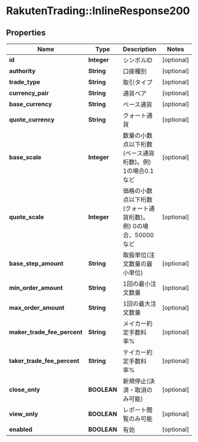 # RakutenTrading::InlineResponse200

## Properties
Name | Type | Description | Notes
------------ | ------------- | ------------- | -------------
**id** | **Integer** | シンボルID | [optional] 
**authority** | **String** | 口座種別 | [optional] 
**trade_type** | **String** | 取引タイプ | [optional] 
**currency_pair** | **String** | 通貨ペア | [optional] 
**base_currency** | **String** | ベース通貨 | [optional] 
**quote_currency** | **String** | クォート通貨 | [optional] 
**base_scale** | **Integer** | 数量の小数点以下桁数(ベース通貨桁数)。例) 1の場合0.1など | [optional] 
**quote_scale** | **Integer** | 価格の小数点以下桁数(クォート通貨桁数)。例) 0の場合、50000など | [optional] 
**base_step_amount** | **String** | 取扱単位(注文数量の最小単位) | [optional] 
**min_order_amount** | **String** | 1回の最小注文数量 | [optional] 
**max_order_amount** | **String** | 1回の最大注文数量 | [optional] 
**maker_trade_fee_percent** | **String** | メイカー約定手数料率% | [optional] 
**taker_trade_fee_percent** | **String** | テイカー約定手数料率% | [optional] 
**close_only** | **BOOLEAN** | 新規停止(決済・取消のみ可能) | [optional] 
**view_only** | **BOOLEAN** | レポート閲覧のみ可能 | [optional] 
**enabled** | **BOOLEAN** | 有効 | [optional] 

